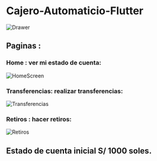 # Cajero-Automaticio-Flutter
 ![Drawer](https://user-images.githubusercontent.com/67238016/100385594-12904280-2ff1-11eb-8e3e-3c98afc46c7b.jpeg)
## Paginas :
### Home : ver mi estado de cuenta:
 ![HomeScreen](https://user-images.githubusercontent.com/67238016/100385796-b7128480-2ff1-11eb-801a-62392507a094.jpeg)
### Transferencias: realizar transferencias:
 ![Transferencias](https://user-images.githubusercontent.com/67238016/100385875-e5905f80-2ff1-11eb-9703-5e33a49dd424.jpeg)
### Retiros : hacer retiros:
 ![Retiros](https://user-images.githubusercontent.com/67238016/100385915-01940100-2ff2-11eb-9db2-ee80d214b4cc.jpeg)

## Estado de cuenta inicial S/ 1000 soles.
